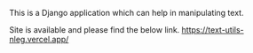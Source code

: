 This is a Django application which can help in manipulating text.

Site is available and please find the below link.
https://text-utils-nleg.vercel.app/
